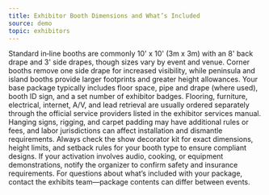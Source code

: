 ```yaml
---
title: Exhibitor Booth Dimensions and What’s Included
source: demo
topic: exhibitors
---
```

Standard in‑line booths are commonly 10' x 10' (3m x 3m) with an 8' back drape and 3' side drapes, though sizes vary by event and venue. Corner booths remove one side drape for increased visibility, while peninsula and island booths provide larger footprints and greater height allowances. Your base package typically includes floor space, pipe and drape (where used), booth ID sign, and a set number of exhibitor badges. Flooring, furniture, electrical, internet, A/V, and lead retrieval are usually ordered separately through the official service providers listed in the exhibitor services manual. Hanging signs, rigging, and carpet padding may have additional rules or fees, and labor jurisdictions can affect installation and dismantle requirements. Always check the show decorator kit for exact dimensions, height limits, and setback rules for your booth type to ensure compliant designs. If your activation involves audio, cooking, or equipment demonstrations, notify the organizer to confirm safety and insurance requirements. For questions about what’s included with your package, contact the exhibits team—package contents can differ between events.
